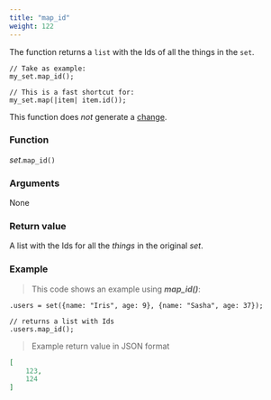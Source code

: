 ```yaml
---
title: "map_id"
weight: 122
---
```


The function returns a `list` with the Ids of all the things in the `set`.

```thingsdb,syntax_only
// Take as example:
my_set.map_id();

// This is a fast shortcut for:
my_set.map(|item| item.id());
```

This function does *not* generate a [change](../../../overview/changes).

### Function

*set*.`map_id()`

### Arguments

None

### Return value

A list with the Ids for all the *things* in the original *set*.

### Example

> This code shows an example using ***map_id()***:

```thingsdb,should_pass
.users = set({name: "Iris", age: 9}, {name: "Sasha", age: 37});

// returns a list with Ids
.users.map_id();
```

> Example return value in JSON format

```json
[
    123,
    124
]
```

